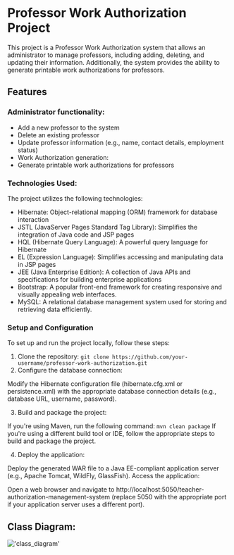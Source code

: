# Professor Work Authorization Project
This project is a Professor Work Authorization system that allows an administrator to manage professors, including adding, deleting, and updating their information. Additionally, the system provides the ability to generate printable work authorizations for professors.

## Features
### Administrator functionality:
- Add a new professor to the system
- Delete an existing professor
- Update professor information (e.g., name, contact details, employment status)
- Work Authorization generation:
- Generate printable work authorizations for professors
### Technologies Used:
The project utilizes the following technologies:

- Hibernate: Object-relational mapping (ORM) framework for database interaction
- JSTL (JavaServer Pages Standard Tag Library): Simplifies the integration of Java code and JSP pages
- HQL (Hibernate Query Language): A powerful query language for Hibernate
- EL (Expression Language): Simplifies accessing and manipulating data in JSP pages
- JEE (Java Enterprise Edition): A collection of Java APIs and specifications for building enterprise applications
- Bootstrap: A popular front-end framework for creating responsive and visually appealing web interfaces.
- MySQL: A relational database management system used for storing and retrieving data efficiently.

### Setup and Configuration
To set up and run the project locally, follow these steps:

1. Clone the repository:
```git clone https://github.com/your-username/professor-work-authorization.git```
2. Configure the database connection:

Modify the Hibernate configuration file (hibernate.cfg.xml or persistence.xml) with the appropriate database connection details (e.g., database URL, username, password).

3. Build and package the project:

If you're using Maven, run the following command:
```mvn clean package```
If you're using a different build tool or IDE, follow the appropriate steps to build and package the project.

4. Deploy the application:

Deploy the generated WAR file to a Java EE-compliant application server (e.g., Apache Tomcat, WildFly, GlassFish).
Access the application:

Open a web browser and navigate to http://localhost:5050/teacher-authorization-management-system (replace 5050 with the appropriate port if your application server uses a different port).

## Class Diagram:
!['class_diagram'](class_diagram.png)